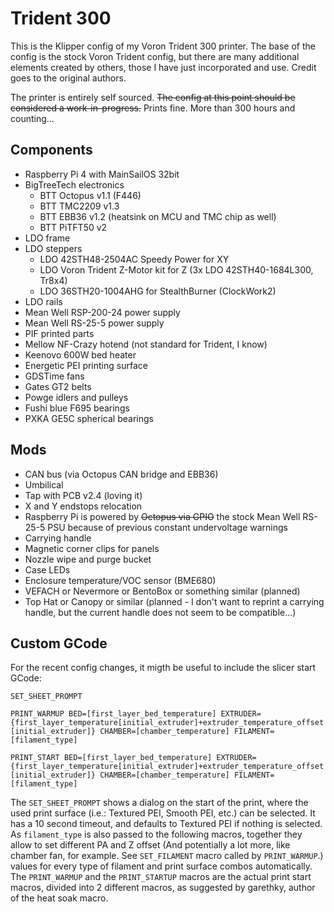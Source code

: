 # Trident 300

This is the Klipper config of my Voron Trident 300 printer. The base of the config is the stock Voron Trident config, but there are many additional elements created by others, those I have just incorporated and use. Credit goes to the original authors.

The printer is entirely self sourced. ~~The config at this point should be considered a work-in-progress.~~ Prints fine. More than 300 hours and counting...

## Components
 - Raspberry Pi 4 with MainSailOS 32bit
 - BigTreeTech electronics
     - BTT Octopus v1.1 (F446)
     - BTT TMC2209 v1.3
     - BTT EBB36 v1.2 (heatsink on MCU and TMC chip as well)
     - BTT PiTFT50 v2
 - LDO frame
 - LDO steppers
     - LDO 42STH48-2504AC Speedy Power for XY
     - LDO Voron Trident Z-Motor kit for Z (3x LDO 42STH40-1684L300, Tr8x4)
     - LDO 36STH20-1004AHG for StealthBurner (ClockWork2)
 - LDO rails
 - Mean Well RSP-200-24 power supply
 - Mean Well RS-25-5 power supply
 - PIF printed parts
 - Mellow NF-Crazy hotend (not standard for Trident, I know)
 - Keenovo 600W bed heater
 - Energetic PEI printing surface
 - GDSTime fans
 - Gates GT2 belts
 - Powge idlers and pulleys
 - Fushi blue F695 bearings
 - PXKA GE5C spherical bearings

## Mods
 - CAN bus (via Octopus CAN bridge and EBB36)
 - Umbilical
 - Tap with PCB v2.4 (loving it)
 - X and Y endstops relocation
 - Raspberry Pi is powered by ~~Octopus via GPIO~~ the stock Mean Well RS-25-5 PSU because of previous constant undervoltage warnings
 - Carrying handle
 - Magnetic corner clips for panels
 - Nozzle wipe and purge bucket
 - Case LEDs
 - Enclosure temperature/VOC sensor (BME680)
 - VEFACH or Nevermore or BentoBox or something similar (planned)
 - Top Hat or Canopy or similar (planned - I don't want to reprint a carrying handle, but the current handle does not seem to be compatible...)

## Custom GCode
For the recent config changes, it migth be useful to include the slicer start GCode:

`SET_SHEET_PROMPT`

`PRINT_WARMUP BED=[first_layer_bed_temperature] EXTRUDER={first_layer_temperature[initial_extruder]+extruder_temperature_offset[initial_extruder]} CHAMBER=[chamber_temperature] FILAMENT=[filament_type]`

`PRINT_START BED=[first_layer_bed_temperature] EXTRUDER={first_layer_temperature[initial_extruder]+extruder_temperature_offset[initial_extruder]} CHAMBER=[chamber_temperature] FILAMENT=[filament_type]`

The `SET_SHEET_PROMPT` shows a dialog on the start of the print, where the used print surface (i.e.: Textured PEI, Smooth PEI, etc.) can be selected. It has a 10 second timeout, and defaults to Textured PEI if nothing is selected. As `filament_type` is also passed to the following macros, together they allow to set different PA and Z offset (And potentially a lot more, like chamber fan, for example. See `SET_FILAMENT` macro called by `PRINT_WARMUP`.) values for every type of filament and print surface combos automatically. The `PRINT_WARMUP` and the `PRINT_STARTUP` macros are the actual print start macros, divided into 2 different macros, as suggested by garethky, author of the heat soak macro.

